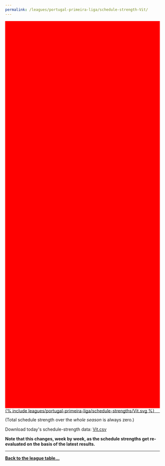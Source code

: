 ```yaml
---
permalink: /leagues/portugal-primeira-liga/schedule-strength-Vit/
---
```


<style>
.svg-wrap {
    background-color:red;
    height:0;
    padding-top:250%; /* 350px/550px */
    position: relative;
}

svg {
    background-color: white;
    height: 100%;
    display:block;
    width: 100%;
    position: absolute;
    top:0;
    left:0;
}
</style>


<div class="svg-wrap">
{% include leagues/portugal-primeira-liga/schedule-strengths/Vit.svg %}
</div>

-----

(Total schedule strength over the *whole season* is always zero.)


Download today's schedule-strength data: [Vit.csv](/assets/leagues/portugal-primeira-liga/2024/schedule-strengths/Vit.csv)

**Note that this changes, week by week, as the schedule strengths get re-evaluated on the
basis of the latest results.**

-----

[**Back to the league table...**](/leagues/portugal-primeira-liga)


